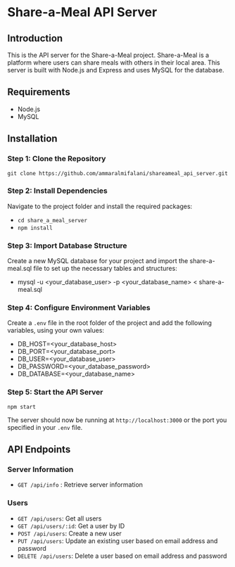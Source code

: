 # Share-a-Meal API Server
## Introduction
This is the API server for the Share-a-Meal project. Share-a-Meal is a platform where users can share meals with others in their local area. This server is built with Node.js and Express and uses MySQL for the database.
## Requirements
- Node.js
- MySQL
## Installation
### Step 1: Clone the Repository

`git clone https://github.com/ammaralmifalani/shareameal_api_server.git`
### Step 2: Install Dependencies
Navigate to the project folder and install the required packages:
- `cd share_a_meal_server`
- `npm install` 
### Step 3: Import Database Structure
Create a new MySQL database for your project and import the share-a-meal.sql file to set up the necessary tables and structures:
- mysql -u <your_database_user> -p <your_database_name> < share-a-meal.sql
### Step 4: Configure Environment Variables
Create a `.env` file in the root folder of the project and add the following variables, using your own values:
- DB_HOST=<your_database_host>
- DB_PORT=<your_database_port>
- DB_USER=<your_database_user>
- DB_PASSWORD=<your_database_password>
- DB_DATABASE=<your_database_name>
### Step 5: Start the API Server

`npm start`

The server should now be running at `http://localhost:3000` or the port you specified in your `.env` file.
## API Endpoints
### Server Information
- `GET /api/info` : Retrieve server information
### Users
- `GET /api/users`: Get all users
- `GET /api/users/:id`: Get a user by ID
- `POST /api/users`: Create a new user
- `PUT /api/users`: Update an existing user based on email address and password
- `DELETE /api/users`: Delete a user based on email address and password

